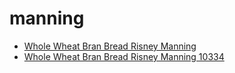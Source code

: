 # manning

 * [Whole Wheat Bran Bread Risney Manning](../../index/w/whole-wheat-bran-bread-risney-manning-10334.json)
 * [Whole Wheat Bran Bread Risney Manning 10334](../../index/w/whole-wheat-bran-bread-risney-manning-10334.json)
